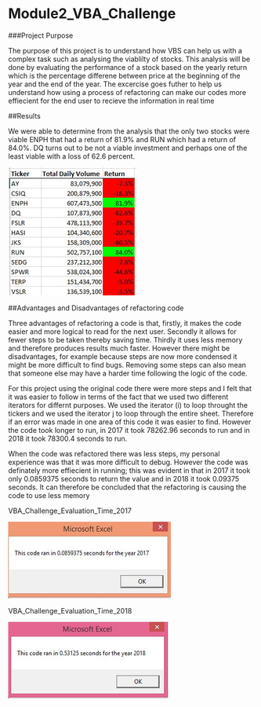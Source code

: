 # Module2_VBA_Challenge

###Project Purpose

The purpose of this project is to understand how VBS can help us with a complex task such as analysing the viablilty of stocks. This analysis will be done by evaluating the performance of a stock based on the yearly return which is the percentage differene between price at the beginning of the year and the end of the year.  The excercise goes futher to help us understand how using a process of refactoring can make our codes more effiecient for the end user to recieve the information in real time

##Results

We were able to determine from the analysis that the only two stocks were viable ENPH that had a return of 81.9% and RUN which had a return of 84.0%. DQ turns out to be not a viable investment and perhaps one of the least viable with a loss of 62.6 percent.

![VBA Stocks Performance](https://github.com/wallaceportia/Module2_VBA_Challenge/blob/main/VBA_Stocks_Performance.png)

##Advantages and Disadvantages of refactoring code 

Three advantages of refactoring a code is that, firstly, it makes the code easier and more logical to read for the next user. Secondly it allows for fewer steps to be taken thereby saving time. Thirdly it uses less memory and therefore produces results much faster. However there might be disadvantages, for example because steps are now more condensed it might be more difficult to find bugs. Removing some steps can also mean that someone else may have a harder time following the logic of the code.

For this project using the original code there were more steps and I felt that it was easier to follow in terms of the fact that we used two different iterators for differnt purposes.  We used the iterator (i) to loop throught the tickers and we used the iterator j to loop through the entire sheet.  Therefore if an error was made in one area of this code it was easier to find.  However the code took longer to run, in 2017 it took 78262.96 seconds to run and in 2018 it took 78300.4 seconds to run.

When the code was refactored there was less steps, my personal experience was that it was more difficult to debug. However the code was definately more effiecient in running; this was evident in that in 2017 it took only 0.0859375 seconds to return the value and in 2018 it took 0.09375 seconds. It can therefore be concluded that the refactoring is causing the code to use less memory 

VBA_Challenge_Evaluation_Time_2017

![VBA Challenge 2017](https://github.com/wallaceportia/Module2_VBA_Challenge/blob/main/VBA_Challenge_2017.png)

VBA_Challenge_Evaluation_Time_2018

![VBA Challenge 2018](https://github.com/wallaceportia/Module2_VBA_Challenge/blob/main/VBA_Challenge_2018.png)

